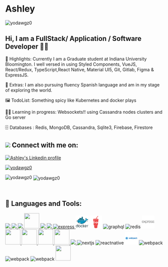 # Ashley

<p align="left"> <img src="https://komarev.com/ghpvc/?username=yodawgz0&label=Profile%20views&color=0e75b6&style=flat" alt="yodawgz0" /> </p>

##  Hi, I am a FullStack/ Application / Software Developer 👩‍💻


🔭 Highlights: Currently I am a Graduate student at Indiana University Bloomington. I well versed in using Styled Components, VueJS, React/Redux, TypeScript,React Native, Material UI5, Git, Gitlab, Figma & ExpressJS.


🌱 Extras: I am also pursuing fluency Spanish language and am in my stage of exploring the world.

🖼 TodoList: Something spicy like Kubernetes and docker plays

🧑‍🏫 Learning in progress: Websockets!! using Cassandra nodes clusters and Go server

🗄️ Databases : Redis, MongoDB, Cassandra, Sqlite3, Firebase, Firestore

## <img src="https://media.giphy.com/media/iY8CRBdQXODJSCERIr/giphy.gif" width="30px"> Connect with me on:
<p align="left">
<a href="https://www.linkedin.com/in/ashleytennyson/" target="blank"><img align="center" src="https://raw.githubusercontent.com/rahuldkjain/github-profile-readme-generator/master/src/images/icons/Social/linked-in-alt.svg" alt="Ashley's Linkedin profile" height="30" width="40" /></a>
</p>
<p align="left"> <a href="https://github.com/ryo-ma/github-profile-trophy"><img src="https://github-profile-trophy.vercel.app/?username=yodawgz0" alt="yodawgz0" /></a> </p>

<p><img align="left" src="https://github-readme-stats.vercel.app/api/top-langs?username=yodawgz0&show_icons=true&locale=en&layout=compact" alt="yodawgz0" /></p>

<p>&nbsp;<img align="center" src="https://github-readme-stats.vercel.app/api?username=yodawgz0&show_icons=true&locale=en" alt="yodawgz0" /></p>
<br/>



## 🚀 Languages and Tools:
<p align="left"> 
    <a href="https://developer.mozilla.org/en-US/docs/Web/JavaScript" target="_blank"> <img src="https://img.icons8.com/color/48/000000/javascript.png"/> </a> 
    <a href="https://www.w3.org/html/" target="_blank"> <img src="https://img.icons8.com/color/48/000000/html-5.png"/> </a> 
    <a href="https://www.w3schools.com/css/" target="_blank"> <img src="https://img.icons8.com/color/48/000000/css3.png"/> </a> 
  <a href="https://www.typescriptlang.org" target="_blank"> <img src="https://cdn-icons-png.flaticon.com/512/5968/5968381.png"  width="48" height="48" backGroundColor="white"/> </a>
   <a href="https://redux.js.org" target="_blank"> <img src="https://img.icons8.com/color/48/000000/redux.png"/> </a> 
    <a href="https://rsgm .js.org" target="_blank"> <img src="https://img.icons8.com/fluency/48/000000/node-js.png"/> </a>
    <a href="https://expressjs.com" target="_blank"> <img src="https://w7.pngwing.com/pngs/925/447/png-transparent-express-js-node-js-javascript-mongodb-node-js-text-trademark-logo.png"        alt="express" width="40" height="40"/> </a>
    <img src="https://raw.githubusercontent.com/devicons/devicon/master/icons/docker/docker-original-wordmark.svg" alt="docker" width="40" height="40"/>
    <img src="https://raw.githubusercontent.com/devicons/devicon/master/icons/gulp/gulp-plain.svg" alt="gulp" width="40" height="40"/>
    <img src="https://www.vectorlogo.zone/logos/graphql/graphql-icon.svg" alt="graphql" width="40" height="40"/>
    <img src="https://cdn4.iconfinder.com/data/icons/redis-2/1451/Untitled-2-512.png" alt="redis" width="40" height="40"/>
    <img src="https://raw.githubusercontent.com/devicons/devicon/master/icons/express/express-original-wordmark.svg" alt="express" width="40" height="40"/>
   <a href="https://www.mongodb.com/" target="_blank"> <img src="https://img.icons8.com/color/512/mongodb.png" width="48" height="48"/> </a> 
    <a href="https://getbootstrap.com" target="_blank"> <img src="https://img.icons8.com/color/48/000000/bootstrap.png" width="48" height="48"/> </a> 
     <a href="https://mui.com/material-ui" target="_blank"> <img src="https://img.icons8.com/color/512/material-ui.png" width="48" height="48"/> </a>   
     <a href="https://www.cypress.io/" target="_blank"> <img src="https://static-00.iconduck.com/assets.00/cypress-icon-512x511-29zvfts6.png" width="48" height="48"/> </a>   
    <a href="https://git-scm.com/" target="_blank"> <img src="https://img.icons8.com/color/48/000000/git.png"/> </a> 
    <img src="https://cdn.worldvectorlogo.com/logos/nextjs-2.svg" alt="nextjs" width="40" height="40"/>
    <img src="https://reactnative.dev/img/header_logo.svg" alt="reactnative" width="40" height="40"/> 
     <img src="https://raw.githubusercontent.com/devicons/devicon/d00d0969292a6569d45b06d3f350f463a0107b0d/icons/webpack/webpack-original-wordmark.svg" alt="webpack" width="40" height="40"/>
    <img src="https://cdn.icon-icons.com/icons2/2699/PNG/512/golang_official_logo_icon_169092.png" alt="webpack" width="80" height="40"/>
    <img src="https://upload.wikimedia.org/wikipedia/commons/thumb/0/0e/Hadoop_logo.svg/1280px-Hadoop_logo.svg.png" alt="webpack" width="90" height="40"/>
    <img src="https://spark.apache.org/docs/latest/api/python/_static/spark-logo-reverse.png" alt="webpack" width="80" height="40"/>
  <a href="https://tailwindcss.com/" target="_blank"> <img src="https://upload.wikimedia.org/wikipedia/commons/thumb/d/d5/Tailwind_CSS_Logo.svg/1200px-Tailwind_CSS_Logo.svg.png" width="48" height="48"/> </a> 
  
</p>
<br />  
